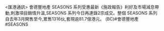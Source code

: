 <匯港通訊>  會德豐地產 SEASONS 系列受惠最新《施政報告》利好及市場減息帶動,刺激項目銷情升溫,SEASONS 系列今日再連錄2宗成交。整個 SEASONS 系列自去年3月開售至今,累售1316伙,套現逾81.7億港元。 (BC)#會德豐地產  #SEASONS 